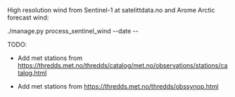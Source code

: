 High resolution wind from Sentinel-1 at satelittdata.no and Arome Arctic forecast wind: 

./manage.py process_sentinel_wind --date <year>-<month>-<day>

TODO:

- Add met stations from https://thredds.met.no/thredds/catalog/met.no/observations/stations/catalog.html

- Add met stations from https://thredds.met.no/thredds/obssynop.html

